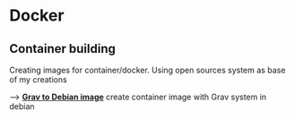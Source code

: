 # Docker

## Container building ## 

Creating images for container/docker. Using open sources system as base of my creations


--> [**Grav to Debian image**](https://github.com/Vytor89/Docker/blob/main/Grav%20to%20Debian%20image) create container image with Grav system in debian
